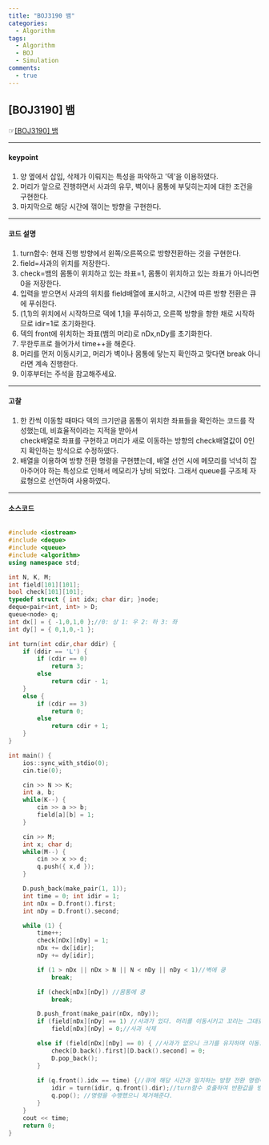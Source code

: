 ```yaml
---
title: "BOJ3190 뱀"
categories:
  - Algorithm
tags:
  - Algorithm
  - BOJ
  - Simulation
comments:
  - true
---
```


## [BOJ3190] 뱀
 ☞[[BOJ3190] 뱀](https://www.acmicpc.net/problem/3190)

---

#### keypoint
1. 양 옆에서 삽입, 삭제가 이뤄지는 특성을 파악하고 '덱'을 이용하였다.
2. 머리가 앞으로 진행하면서 사과의 유무, 벽이나 몸통에 부딪히는지에 대한 조건을 구현한다.
3. 마지막으로 해당 시간에 꺾이는 방향을 구현한다.

---

#### 코드 설명
1. turn함수: 현재 진행 방향에서 왼쪽/오른쪽으로 방향전환하는 것을 구현한다.
2. field=사과의 위치를 저장한다.
3. check=뱀의 몸통이 위치하고 있는 좌표=1, 몸통이 위치하고 있는 좌표가 아니라면 0을 저장한다.
4. 입력을 받으면서 사과의 위치를 field배열에 표시하고, 시간에 따른 방향 전환은 큐에 푸쉬한다.
5. (1,1)의 위치에서 시작하므로 덱에 1,1을 푸쉬하고, 오른쪽 방향을 향한 채로 시작하므로 idir=1로 초기화한다.
6. 덱의 front에 위치하는 좌표(뱀의 머리)로 nDx,nDy를 초기화한다.
7. 무한루프로 들어가서 time++을 해준다.
8. 머리를 먼저 이동시키고, 머리가 벽이나 몸통에 닿는지 확인하고 맞다면 break 아니라면 계속 진행한다.
9. 이후부터는 주석을 참고해주세요.

---

#### 고찰
1. 한 칸씩 이동할 때마다 덱의 크기만큼 몸통이 위치한 좌표들을 확인하는 코드를 작성했는데, 비효율적이라는 지적을 받아서<br> check배열로 좌표를 구현하고 머리가 새로 이동하는 방향의 check배열값이 0인지 확인하는 방식으로 수정하였다.
2. 배열을 이용하여 방향 전환 명령을 구현헀는데, 배열 선언 시에 메모리를 넉넉히 잡아주어야 하는 특성으로 인해서 메모리가 낭비 되었다. 그래서 queue를 구조체 자료형으로 선언하여 사용하였다.

---

#### 소스코드

```cpp

#include <iostream>
#include <deque>
#include <queue>
#include <algorithm>
using namespace std;

int N, K, M;
int field[101][101];
bool check[101][101];
typedef struct { int idx; char dir; }node;
deque<pair<int, int> > D;
queue<node> q;
int dx[] = { -1,0,1,0 };//0: 상 1: 우 2: 하 3: 좌
int dy[] = { 0,1,0,-1 };

int turn(int cdir,char ddir) {
	if (ddir == 'L') {
		if (cdir == 0)
			return 3;
		else
			return cdir - 1;
	}
	else {
		if (cdir == 3)
			return 0;
		else
			return cdir + 1;
	}
}

int main() {
	ios::sync_with_stdio(0);
	cin.tie(0);

	cin >> N >> K;
	int a, b;
	while(K--) {
		cin >> a >> b;
		field[a][b] = 1;
	}

	cin >> M; 
	int x; char d;
	while(M--) {
		cin >> x >> d;
		q.push({ x,d });
	}

	D.push_back(make_pair(1, 1));
	int time = 0; int idir = 1;
	int nDx = D.front().first;
	int nDy = D.front().second;

	while (1) {
		time++;
		check[nDx][nDy] = 1;
		nDx += dx[idir];
		nDy += dy[idir];

		if (1 > nDx || nDx > N || N < nDy || nDy < 1)//벽에 쿵
			break;

		if (check[nDx][nDy]) //몸통에 쿵
			break;

		D.push_front(make_pair(nDx, nDy));
		if (field[nDx][nDy] == 1) //사과가 있다. 머리를 이동시키고 꼬리는 그대로 놔둔다. 길이 +1
			field[nDx][nDy] = 0;//사과 삭제

		else if (field[nDx][nDy] == 0) { //사과가 없으니 크기를 유지하며 이동. 꼬리 pop
			check[D.back().first][D.back().second] = 0;
			D.pop_back();
		}
		
		if (q.front().idx == time) {//큐에 해당 시간과 일치하는 방향 전환 명령이 있으면
			idir = turn(idir, q.front().dir);//turn함수 호출하여 반환값을 방향으로 갱신하고,
			q.pop(); //명령을 수행했으니 제거해준다.
		}
	}
	cout << time;
	return 0;
}
```